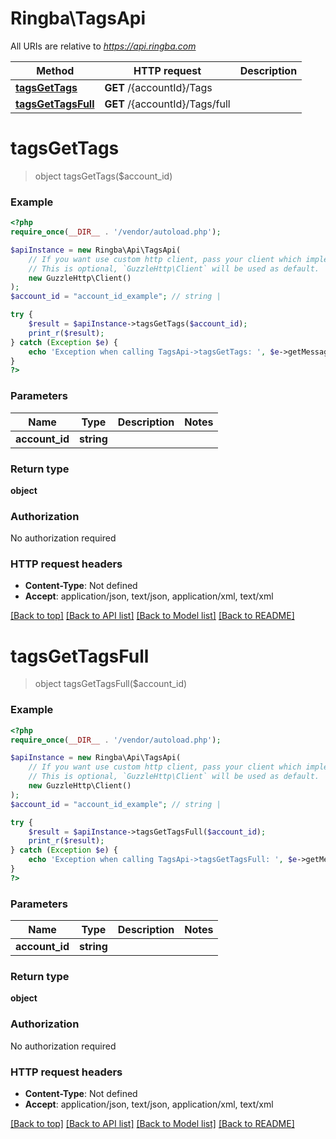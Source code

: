 # Ringba\TagsApi

All URIs are relative to *https://api.ringba.com*

Method | HTTP request | Description
------------- | ------------- | -------------
[**tagsGetTags**](TagsApi.md#tagsGetTags) | **GET** /{accountId}/Tags | 
[**tagsGetTagsFull**](TagsApi.md#tagsGetTagsFull) | **GET** /{accountId}/Tags/full | 


# **tagsGetTags**
> object tagsGetTags($account_id)



### Example
```php
<?php
require_once(__DIR__ . '/vendor/autoload.php');

$apiInstance = new Ringba\Api\TagsApi(
    // If you want use custom http client, pass your client which implements `GuzzleHttp\ClientInterface`.
    // This is optional, `GuzzleHttp\Client` will be used as default.
    new GuzzleHttp\Client()
);
$account_id = "account_id_example"; // string | 

try {
    $result = $apiInstance->tagsGetTags($account_id);
    print_r($result);
} catch (Exception $e) {
    echo 'Exception when calling TagsApi->tagsGetTags: ', $e->getMessage(), PHP_EOL;
}
?>
```

### Parameters

Name | Type | Description  | Notes
------------- | ------------- | ------------- | -------------
 **account_id** | **string**|  |

### Return type

**object**

### Authorization

No authorization required

### HTTP request headers

 - **Content-Type**: Not defined
 - **Accept**: application/json, text/json, application/xml, text/xml

[[Back to top]](#) [[Back to API list]](../../README.md#documentation-for-api-endpoints) [[Back to Model list]](../../README.md#documentation-for-models) [[Back to README]](../../README.md)

# **tagsGetTagsFull**
> object tagsGetTagsFull($account_id)



### Example
```php
<?php
require_once(__DIR__ . '/vendor/autoload.php');

$apiInstance = new Ringba\Api\TagsApi(
    // If you want use custom http client, pass your client which implements `GuzzleHttp\ClientInterface`.
    // This is optional, `GuzzleHttp\Client` will be used as default.
    new GuzzleHttp\Client()
);
$account_id = "account_id_example"; // string | 

try {
    $result = $apiInstance->tagsGetTagsFull($account_id);
    print_r($result);
} catch (Exception $e) {
    echo 'Exception when calling TagsApi->tagsGetTagsFull: ', $e->getMessage(), PHP_EOL;
}
?>
```

### Parameters

Name | Type | Description  | Notes
------------- | ------------- | ------------- | -------------
 **account_id** | **string**|  |

### Return type

**object**

### Authorization

No authorization required

### HTTP request headers

 - **Content-Type**: Not defined
 - **Accept**: application/json, text/json, application/xml, text/xml

[[Back to top]](#) [[Back to API list]](../../README.md#documentation-for-api-endpoints) [[Back to Model list]](../../README.md#documentation-for-models) [[Back to README]](../../README.md)

